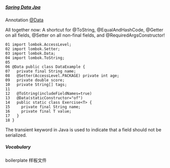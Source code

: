 
##### [Spring Data Jpa](https://github.com/lingjiancong/spring-data-examples) ####

Annotation [@Data](https://projectlombok.org/features/Data.html)

All together now: A shortcut for @ToString, @EqualAndHashCode, @Getter on all fields, @Setter on all non-final fields, and @RequiredArgsConstructor!

    01 import lombok.AccessLevel;
    02 import lombok.Setter;
    03 import lombok.Data;
    04 import lombok.ToString;
    05 
    06 @Data public class DataExample {
    07   private final String name; 
    08   @Setter(AccessLevel.PACKAGE) private int age;
    09   private double score;
    10   private String[] tags;
    11   
    12   @ToString(includeFieldNames=true)
    13   @Data(staticConstructor="of")
    14   public static class Exercise<T> {
    15     private final String name;
    16     private final T value;
    17   }
    18 }

The transient keyword in Java is used to indicate that a field should not be serialized.

##### Vocabulary #####
boilerplate 样板文件